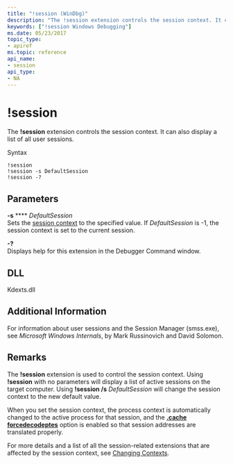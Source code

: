 ```yaml
---
title: "!session (WinDbg)"
description: "The !session extension controls the session context. It can also display a list of all user sessions."
keywords: ["!session Windows Debugging"]
ms.date: 05/23/2017
topic_type:
- apiref
ms.topic: reference
api_name:
- session
api_type:
- NA
---
```


# !session

The **!session** extension controls the session context. It can also display a list of all user sessions.

Syntax

```dbgcmd
!session 
!session -s DefaultSession 
!session -?
```

## Parameters

<span id="_______-s_______DefaultSession______"></span><span id="_______-s_______defaultsession______"></span><span id="_______-S_______DEFAULTSESSION______"></span> **-s** **** *DefaultSession*   
Sets the [session context](../debugger/changing-contexts.md#session-context) to the specified value. If *DefaultSession* is -1, the session context is set to the current session.

<span id="_______-_______"></span> **-?**   
Displays help for this extension in the Debugger Command window.

## DLL

Kdexts.dll

## Additional Information

For information about user sessions and the Session Manager (smss.exe), see *Microsoft Windows Internals*, by Mark Russinovich and David Solomon.

## Remarks

The **!session** extension is used to control the session context. Using **!session** with no parameters will display a list of active sessions on the target computer. Using **!session /s** *DefaultSession* will change the session context to the new default value.

When you set the session context, the process context is automatically changed to the active process for that session, and the [**.cache forcedecodeptes**](-cache--set-cache-size-.md) option is enabled so that session addresses are translated properly.

For more details and a list of all the session-related extensions that are affected by the session context, see [Changing Contexts](../debugger/changing-contexts.md).
